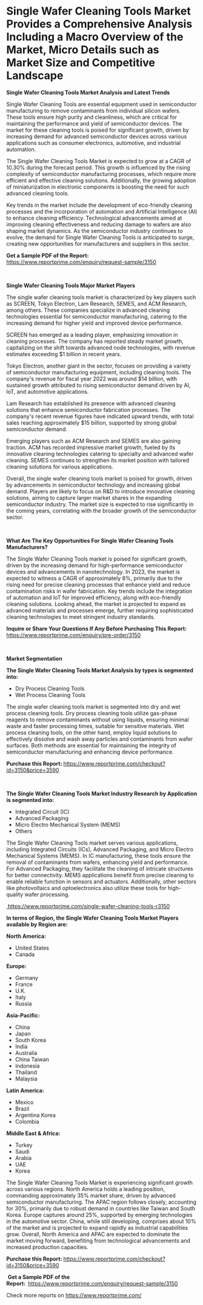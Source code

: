 <p><h1>Single Wafer Cleaning Tools Market Provides a Comprehensive Analysis Including a Macro Overview of the Market, Micro Details such as Market Size and Competitive Landscape</h1></p><p><strong>Single Wafer Cleaning Tools Market Analysis and Latest Trends</strong></p>
<p><p>Single Wafer Cleaning Tools are essential equipment used in semiconductor manufacturing to remove contaminants from individual silicon wafers. These tools ensure high purity and cleanliness, which are critical for maintaining the performance and yield of semiconductor devices. The market for these cleaning tools is poised for significant growth, driven by increasing demand for advanced semiconductor devices across various applications such as consumer electronics, automotive, and industrial automation.</p><p>The Single Wafer Cleaning Tools Market is expected to grow at a CAGR of 10.30% during the forecast period. This growth is influenced by the rising complexity of semiconductor manufacturing processes, which require more efficient and effective cleaning solutions. Additionally, the growing adoption of miniaturization in electronic components is boosting the need for such advanced cleaning tools.</p><p>Key trends in the market include the development of eco-friendly cleaning processes and the incorporation of automation and Artificial Intelligence (AI) to enhance cleaning efficiency. Technological advancements aimed at improving cleaning effectiveness and reducing damage to wafers are also shaping market dynamics. As the semiconductor industry continues to evolve, the demand for Single Wafer Cleaning Tools is anticipated to surge, creating new opportunities for manufacturers and suppliers in this sector.</p></p>
<p><strong>Get a Sample PDF of the Report:&nbsp;</strong> <a href="https://www.reportprime.com/enquiry/request-sample/3150?utm_campaign=3262&utm_medium=2&utm_source=Github&utm_content=ia&utm_term=18032025&utm_id=single-wafer-cleaning-tools">https://www.reportprime.com/enquiry/request-sample/3150</a></p>
<p>&nbsp;</p>
<p><strong>Single Wafer Cleaning Tools Major Market Players</strong></p>
<p><p>The single wafer cleaning tools market is characterized by key players such as SCREEN, Tokyo Electron, Lam Research, SEMES, and ACM Research, among others. These companies specialize in advanced cleaning technologies essential for semiconductor manufacturing, catering to the increasing demand for higher yield and improved device performance.</p><p>SCREEN has emerged as a leading player, emphasizing innovation in cleaning processes. The company has reported steady market growth, capitalizing on the shift towards advanced node technologies, with revenue estimates exceeding $1 billion in recent years.</p><p>Tokyo Electron, another giant in the sector, focuses on providing a variety of semiconductor manufacturing equipment, including cleaning tools. The company's revenue for fiscal year 2022 was around $14 billion, with sustained growth attributed to rising semiconductor demand driven by AI, IoT, and automotive applications.</p><p>Lam Research has established its presence with advanced cleaning solutions that enhance semiconductor fabrication processes. The company's recent revenue figures have indicated upward trends, with total sales reaching approximately $15 billion, supported by strong global semiconductor demand.</p><p>Emerging players such as ACM Research and SEMES are also gaining traction. ACM has recorded impressive market growth, fueled by its innovative cleaning technologies catering to specialty and advanced wafer cleaning. SEMES continues to strengthen its market position with tailored cleaning solutions for various applications.</p><p>Overall, the single wafer cleaning tools market is poised for growth, driven by advancements in semiconductor technology and increasing global demand. Players are likely to focus on R&D to introduce innovative cleaning solutions, aiming to capture larger market shares in the expanding semiconductor industry. The market size is expected to rise significantly in the coming years, correlating with the broader growth of the semiconductor sector.</p></p>
<p>&nbsp;</p>
<p><strong>What Are The Key Opportunities For Single Wafer Cleaning Tools Manufacturers?</strong></p>
<p><p>The Single Wafer Cleaning Tools market is poised for significant growth, driven by the increasing demand for high-performance semiconductor devices and advancements in nanotechnology. In 2023, the market is expected to witness a CAGR of approximately 8%, primarily due to the rising need for precise cleaning processes that enhance yield and reduce contamination risks in wafer fabrication. Key trends include the integration of automation and IoT for improved efficiency, along with eco-friendly cleaning solutions. Looking ahead, the market is projected to expand as advanced materials and processes emerge, further requiring sophisticated cleaning technologies to meet stringent industry standards.</p></p>
<p><strong>Inquire or Share Your Questions If Any Before Purchasing This Report:</strong> <a href="https://www.reportprime.com/enquiry/pre-order/3150?utm_campaign=3262&utm_medium=2&utm_source=Github&utm_content=ia&utm_term=18032025&utm_id=single-wafer-cleaning-tools">https://www.reportprime.com/enquiry/pre-order/3150</a></p>
<p>&nbsp;</p>
<p><strong>Market Segmentation</strong></p>
<p><strong>The Single Wafer Cleaning Tools Market Analysis by types is segmented into:</strong></p>
<p><ul><li>Dry Process Cleaning Tools</li><li>Wet Process Cleaning Tools</li></ul></p>
<p><p>The single wafer cleaning tools market is segmented into dry and wet process cleaning tools. Dry process cleaning tools utilize gas-phase reagents to remove contaminants without using liquids, ensuring minimal waste and faster processing times, suitable for sensitive materials. Wet process cleaning tools, on the other hand, employ liquid solutions to effectively dissolve and wash away particles and contaminants from wafer surfaces. Both methods are essential for maintaining the integrity of semiconductor manufacturing and enhancing device performance.</p></p>
<p><strong>Purchase this Report:&nbsp;</strong><a href="https://www.reportprime.com/checkout?id=3150&price=3590&utm_campaign=3262&utm_medium=2&utm_source=Github&utm_content=ia&utm_term=18032025&utm_id=single-wafer-cleaning-tools">https://www.reportprime.com/checkout?id=3150&price=3590</a></p>
<p>&nbsp;</p>
<p><strong>The Single Wafer Cleaning Tools Market Industry Research by Application is segmented into:</strong></p>
<p><ul><li>Integrated Circuit (IC)</li><li>Advanced Packaging</li><li>Micro Electro Mechanical System (MEMS)</li><li>Others</li></ul></p>
<p><p>The Single Wafer Cleaning Tools market serves various applications, including Integrated Circuits (ICs), Advanced Packaging, and Micro Electro Mechanical Systems (MEMS). In IC manufacturing, these tools ensure the removal of contaminants from wafers, enhancing yield and performance. For Advanced Packaging, they facilitate the cleaning of intricate structures for better connectivity. MEMS applications benefit from precise cleaning to enable reliable function in sensors and actuators. Additionally, other sectors like photovoltaics and optoelectronics also utilize these tools for high-quality wafer processing.</p></p>
<p><a href="https://www.reportprime.com/single-wafer-cleaning-tools-r3150?utm_campaign=3262&utm_medium=2&utm_source=Github&utm_content=ia&utm_term=18032025&utm_id=single-wafer-cleaning-tools">&nbsp;https://www.reportprime.com/single-wafer-cleaning-tools-r3150</a></p>
<p><strong>In terms of Region, the Single Wafer Cleaning Tools Market Players available by Region are:</strong></p>
<p>
    <p> <strong> North America: </strong>
        <ul>
            <li>United States</li>
            <li>Canada</li>
        </ul>
        </p> 
    <p> <strong> Europe: </strong>
        <ul>
            <li>Germany</li>
            <li>France</li>
            <li>U.K.</li>
            <li>Italy</li>
            <li>Russia</li>
        </ul>
        </p> 
    <p> <strong> Asia-Pacific: </strong>
        <ul>
            <li>China</li>
            <li>Japan</li>
            <li>South Korea</li>
            <li>India</li>
            <li>Australia</li>
            <li>China Taiwan</li>
            <li>Indonesia</li>
            <li>Thailand</li>
            <li>Malaysia</li>
        </ul>
        </p> 
    <p> <strong> Latin America: </strong>
        <ul>
            <li>Mexico</li>
            <li>Brazil</li>
            <li>Argentina Korea</li>
            <li>Colombia</li>
        </ul>
        </p> 
    <p> <strong> Middle East & Africa: </strong>
        <ul>
            <li>Turkey</li>
            <li>Saudi</li>
            <li>Arabia</li>
            <li>UAE</li>
            <li>Korea</li>
        </ul>
    </p>
    </p>
<p><p>The Single Wafer Cleaning Tools Market is experiencing significant growth across various regions. North America holds a leading position, commanding approximately 35% market share, driven by advanced semiconductor manufacturing. The APAC region follows closely, accounting for 30%, primarily due to robust demand in countries like Taiwan and South Korea. Europe captures around 25%, supported by emerging technologies in the automotive sector. China, while still developing, comprises about 10% of the market and is projected to expand rapidly as industrial capabilities grow. Overall, North America and APAC are expected to dominate the market moving forward, benefiting from technological advancements and increased production capacities.</p></p>
<p><strong>Purchase this Report: </strong><a href="https://www.reportprime.com/checkout?id=3150&price=3590&utm_campaign=3262&utm_medium=2&utm_source=Github&utm_content=ia&utm_term=18032025&utm_id=single-wafer-cleaning-tools">https://www.reportprime.com/checkout?id=3150&price=3590</a></p>
<p>&nbsp;<strong>Get a Sample PDF of the Report:&nbsp;&nbsp;</strong><a href="https://www.reportprime.com/enquiry/request-sample/3150?utm_campaign=3262&utm_medium=2&utm_source=Github&utm_content=ia&utm_term=18032025&utm_id=single-wafer-cleaning-tools">https://www.reportprime.com/enquiry/request-sample/3150</a></p>
<p><strong></strong></p>
<p>Check more reports on <a href="https://www.reportprime.com/?utm_campaign=3262&utm_medium=2&utm_source=Github&utm_content=ia&utm_term=18032025&utm_id=single-wafer-cleaning-tools">https://www.reportprime.com/</a></p>